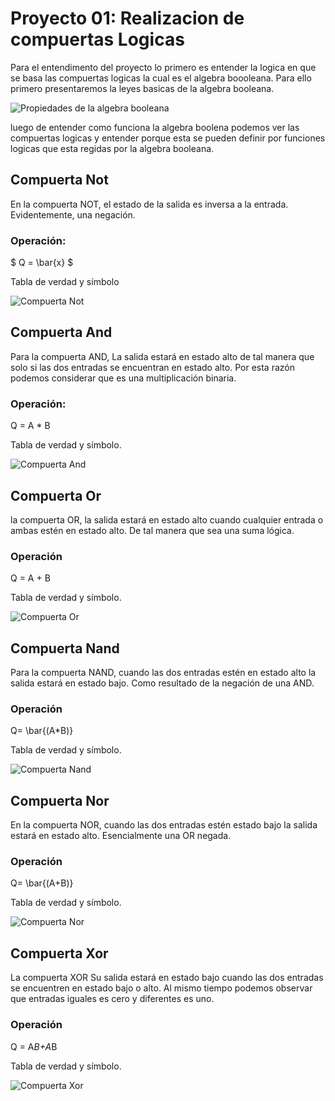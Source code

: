 # Proyecto 01: Realizacion de compuertas Logicas

Para el entendimento del proyecto lo primero es entender la logica en que se basa las compuertas logicas la cual es
el algebra boooleana.
Para ello primero presentaremos la leyes basicas de la algebra booleana.

<image src="/Imagenes/algebra-booleana.png" alt="Propiedades de la algebra booleana">

luego de entender como funciona la algebra boolena podemos ver las compuertas logicas y entender porque esta se pueden 
definir por funciones logicas que esta regidas por la algebra booleana.

## Compuerta Not

En la compuerta NOT, el estado de la salida es inversa a la entrada. Evidentemente, una negación.

### Operación:

$ Q = \bar{x} $

Tabla de verdad y símbolo



<image src="/Imagenes/not.png" alt="Compuerta Not">

## Compuerta And

Para la compuerta AND, La salida estará en estado alto de tal manera que solo si las dos entradas se encuentran en estado alto. Por esta razón podemos considerar que es una multiplicación binaria.

### Operación:
 
 Q = A * B

Tabla de verdad y símbolo.

<image src="/Imagenes/and.png" alt="Compuerta And">


## Compuerta Or

la compuerta OR, la salida estará en estado alto cuando cualquier entrada o ambas estén en estado alto. De tal manera que sea una suma lógica.

### Operación
 Q = A + B

Tabla de verdad y símbolo.


<image src="/Imagenes/or.png" alt="Compuerta Or">

## Compuerta Nand

Para la compuerta NAND, cuando las dos entradas estén en estado alto la salida estará en estado bajo. Como resultado de la negación de una AND.

### Operación

 Q= \bar{(A*B)}

Tabla de verdad y símbolo.

<image src="/Imagenes/nand.png" alt="Compuerta Nand">

## Compuerta Nor

En la compuerta NOR, cuando las dos entradas estén estado bajo la salida estará en estado alto. Esencialmente una OR negada.

### Operación
 Q= \bar{(A+B)}

Tabla de verdad y símbolo.

<image src="/Imagenes/nor.png" alt="Compuerta Nor">

## Compuerta Xor

La compuerta XOR Su salida estará en estado bajo cuando las dos entradas se encuentren en estado bajo o alto. Al mismo tiempo podemos observar que entradas iguales es cero y diferentes es uno.

### Operación

Q = A*B+A*B

Tabla de verdad y símbolo.

<image src="/Imagenes/xor.png" alt="Compuerta Xor">
